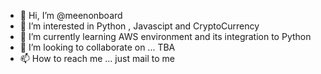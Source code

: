 - 👋 Hi, I’m @meenonboard
- 👀 I’m interested in Python , Javascipt and CryptoCurrency
- 🌱 I’m currently learning AWS environment and its integration to Python
- 💞️ I’m looking to collaborate on ... TBA
- 📫 How to reach me ... just mail to me

<!---
meenonboard/meenonboard is a ✨ special ✨ repository because its `README.md` (this file) appears on your GitHub profile.
You can click the Preview link to take a look at your changes.
--->

